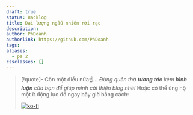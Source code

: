 ```yaml
---
draft: true
status: Backlog
title: Đại lượng ngẫu nhiên rời rạc
description: 
author: PhDoanh
authorlink: https://github.com/PhDoanh
tags: 
aliases:
  - ps 2
cssclasses: []
---
```



> [!quote]- Còn một điều nữa☝️...
> *Đừng quên thả **tương tác** kèm **bình luận** của bạn để giúp mình cải thiện blog nhé!* Hoặc có thể ủng hộ một ít động lực đó ngay bây giờ bằng cách:
> 
> [![ko-fi](https://ko-fi.com/img/githubbutton_sm.svg)](https://ko-fi.com/M4M111S8CI)




